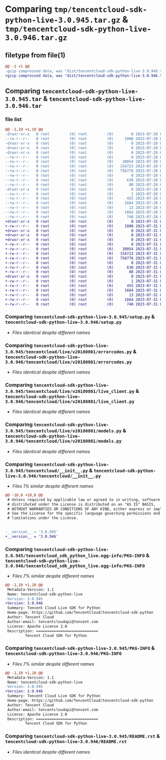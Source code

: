 # Comparing `tmp/tencentcloud-sdk-python-live-3.0.945.tar.gz` & `tmp/tencentcloud-sdk-python-live-3.0.946.tar.gz`

## filetype from file(1)

```diff
@@ -1 +1 @@
-gzip compressed data, was "dist/tencentcloud-sdk-python-live-3.0.945.tar", last modified: Fri Jul 28 00:31:12 2023, max compression
+gzip compressed data, was "dist/tencentcloud-sdk-python-live-3.0.946.tar", last modified: Mon Jul 31 00:31:23 2023, max compression
```

## Comparing `tencentcloud-sdk-python-live-3.0.945.tar` & `tencentcloud-sdk-python-live-3.0.946.tar`

### file list

```diff
@@ -1,19 +1,19 @@
-drwxr-xr-x   0 root         (0) root         (0)        0 2023-07-28 00:31:12.000000 tencentcloud-sdk-python-live-3.0.945/
--rw-r--r--   0 root         (0) root         (0)     1008 2023-07-28 00:31:12.000000 tencentcloud-sdk-python-live-3.0.945/setup.py
-drwxr-xr-x   0 root         (0) root         (0)        0 2023-07-28 00:31:12.000000 tencentcloud-sdk-python-live-3.0.945/tencentcloud/
-drwxr-xr-x   0 root         (0) root         (0)        0 2023-07-28 00:31:12.000000 tencentcloud-sdk-python-live-3.0.945/tencentcloud/live/
-drwxr-xr-x   0 root         (0) root         (0)        0 2023-07-28 00:31:12.000000 tencentcloud-sdk-python-live-3.0.945/tencentcloud/live/v20180801/
--rw-r--r--   0 root         (0) root         (0)        0 2023-07-28 00:31:12.000000 tencentcloud-sdk-python-live-3.0.945/tencentcloud/live/v20180801/__init__.py
--rw-r--r--   0 root         (0) root         (0)    20054 2023-07-28 00:31:12.000000 tencentcloud-sdk-python-live-3.0.945/tencentcloud/live/v20180801/errorcodes.py
--rw-r--r--   0 root         (0) root         (0)   154723 2023-07-28 00:31:12.000000 tencentcloud-sdk-python-live-3.0.945/tencentcloud/live/v20180801/live_client.py
--rw-r--r--   0 root         (0) root         (0)   756776 2023-07-28 00:31:12.000000 tencentcloud-sdk-python-live-3.0.945/tencentcloud/live/v20180801/models.py
--rw-r--r--   0 root         (0) root         (0)        0 2023-07-28 00:31:12.000000 tencentcloud-sdk-python-live-3.0.945/tencentcloud/live/__init__.py
--rw-r--r--   0 root         (0) root         (0)      630 2023-07-28 00:31:12.000000 tencentcloud-sdk-python-live-3.0.945/tencentcloud/__init__.py
--rw-r--r--   0 root         (0) root         (0)       88 2023-07-28 00:31:12.000000 tencentcloud-sdk-python-live-3.0.945/setup.cfg
-drwxr-xr-x   0 root         (0) root         (0)        0 2023-07-28 00:31:12.000000 tencentcloud-sdk-python-live-3.0.945/tencentcloud_sdk_python_live.egg-info/
--rw-r--r--   0 root         (0) root         (0)        1 2023-07-28 00:31:12.000000 tencentcloud-sdk-python-live-3.0.945/tencentcloud_sdk_python_live.egg-info/dependency_links.txt
--rw-r--r--   0 root         (0) root         (0)      455 2023-07-28 00:31:12.000000 tencentcloud-sdk-python-live-3.0.945/tencentcloud_sdk_python_live.egg-info/SOURCES.txt
--rw-r--r--   0 root         (0) root         (0)     1664 2023-07-28 00:31:12.000000 tencentcloud-sdk-python-live-3.0.945/tencentcloud_sdk_python_live.egg-info/PKG-INFO
--rw-r--r--   0 root         (0) root         (0)       13 2023-07-28 00:31:12.000000 tencentcloud-sdk-python-live-3.0.945/tencentcloud_sdk_python_live.egg-info/top_level.txt
--rw-r--r--   0 root         (0) root         (0)     1664 2023-07-28 00:31:12.000000 tencentcloud-sdk-python-live-3.0.945/PKG-INFO
--rw-r--r--   0 root         (0) root         (0)      740 2023-07-28 00:31:12.000000 tencentcloud-sdk-python-live-3.0.945/README.rst
+drwxr-xr-x   0 root         (0) root         (0)        0 2023-07-31 00:31:23.000000 tencentcloud-sdk-python-live-3.0.946/
+-rw-r--r--   0 root         (0) root         (0)     1008 2023-07-31 00:31:23.000000 tencentcloud-sdk-python-live-3.0.946/setup.py
+drwxr-xr-x   0 root         (0) root         (0)        0 2023-07-31 00:31:23.000000 tencentcloud-sdk-python-live-3.0.946/tencentcloud/
+drwxr-xr-x   0 root         (0) root         (0)        0 2023-07-31 00:31:23.000000 tencentcloud-sdk-python-live-3.0.946/tencentcloud/live/
+drwxr-xr-x   0 root         (0) root         (0)        0 2023-07-31 00:31:23.000000 tencentcloud-sdk-python-live-3.0.946/tencentcloud/live/v20180801/
+-rw-r--r--   0 root         (0) root         (0)        0 2023-07-31 00:31:23.000000 tencentcloud-sdk-python-live-3.0.946/tencentcloud/live/v20180801/__init__.py
+-rw-r--r--   0 root         (0) root         (0)    20054 2023-07-31 00:31:23.000000 tencentcloud-sdk-python-live-3.0.946/tencentcloud/live/v20180801/errorcodes.py
+-rw-r--r--   0 root         (0) root         (0)   154723 2023-07-31 00:31:23.000000 tencentcloud-sdk-python-live-3.0.946/tencentcloud/live/v20180801/live_client.py
+-rw-r--r--   0 root         (0) root         (0)   756776 2023-07-31 00:31:23.000000 tencentcloud-sdk-python-live-3.0.946/tencentcloud/live/v20180801/models.py
+-rw-r--r--   0 root         (0) root         (0)        0 2023-07-31 00:31:23.000000 tencentcloud-sdk-python-live-3.0.946/tencentcloud/live/__init__.py
+-rw-r--r--   0 root         (0) root         (0)      630 2023-07-31 00:31:23.000000 tencentcloud-sdk-python-live-3.0.946/tencentcloud/__init__.py
+-rw-r--r--   0 root         (0) root         (0)       88 2023-07-31 00:31:23.000000 tencentcloud-sdk-python-live-3.0.946/setup.cfg
+drwxr-xr-x   0 root         (0) root         (0)        0 2023-07-31 00:31:23.000000 tencentcloud-sdk-python-live-3.0.946/tencentcloud_sdk_python_live.egg-info/
+-rw-r--r--   0 root         (0) root         (0)        1 2023-07-31 00:31:23.000000 tencentcloud-sdk-python-live-3.0.946/tencentcloud_sdk_python_live.egg-info/dependency_links.txt
+-rw-r--r--   0 root         (0) root         (0)      455 2023-07-31 00:31:23.000000 tencentcloud-sdk-python-live-3.0.946/tencentcloud_sdk_python_live.egg-info/SOURCES.txt
+-rw-r--r--   0 root         (0) root         (0)     1664 2023-07-31 00:31:23.000000 tencentcloud-sdk-python-live-3.0.946/tencentcloud_sdk_python_live.egg-info/PKG-INFO
+-rw-r--r--   0 root         (0) root         (0)       13 2023-07-31 00:31:23.000000 tencentcloud-sdk-python-live-3.0.946/tencentcloud_sdk_python_live.egg-info/top_level.txt
+-rw-r--r--   0 root         (0) root         (0)     1664 2023-07-31 00:31:23.000000 tencentcloud-sdk-python-live-3.0.946/PKG-INFO
+-rw-r--r--   0 root         (0) root         (0)      740 2023-07-31 00:31:23.000000 tencentcloud-sdk-python-live-3.0.946/README.rst
```

### Comparing `tencentcloud-sdk-python-live-3.0.945/setup.py` & `tencentcloud-sdk-python-live-3.0.946/setup.py`

 * *Files identical despite different names*

### Comparing `tencentcloud-sdk-python-live-3.0.945/tencentcloud/live/v20180801/errorcodes.py` & `tencentcloud-sdk-python-live-3.0.946/tencentcloud/live/v20180801/errorcodes.py`

 * *Files identical despite different names*

### Comparing `tencentcloud-sdk-python-live-3.0.945/tencentcloud/live/v20180801/live_client.py` & `tencentcloud-sdk-python-live-3.0.946/tencentcloud/live/v20180801/live_client.py`

 * *Files identical despite different names*

### Comparing `tencentcloud-sdk-python-live-3.0.945/tencentcloud/live/v20180801/models.py` & `tencentcloud-sdk-python-live-3.0.946/tencentcloud/live/v20180801/models.py`

 * *Files identical despite different names*

### Comparing `tencentcloud-sdk-python-live-3.0.945/tencentcloud/__init__.py` & `tencentcloud-sdk-python-live-3.0.946/tencentcloud/__init__.py`

 * *Files 1% similar despite different names*

```diff
@@ -10,8 +10,8 @@
 # Unless required by applicable law or agreed to in writing, software
 # distributed under the License is distributed on an "AS IS" BASIS,
 # WITHOUT WARRANTIES OR CONDITIONS OF ANY KIND, either express or implied.
 # See the License for the specific language governing permissions and
 # limitations under the License.
 
 
-__version__ = '3.0.945'
+__version__ = '3.0.946'
```

### Comparing `tencentcloud-sdk-python-live-3.0.945/tencentcloud_sdk_python_live.egg-info/PKG-INFO` & `tencentcloud-sdk-python-live-3.0.946/tencentcloud_sdk_python_live.egg-info/PKG-INFO`

 * *Files 7% similar despite different names*

```diff
@@ -1,10 +1,10 @@
 Metadata-Version: 1.1
 Name: tencentcloud-sdk-python-live
-Version: 3.0.945
+Version: 3.0.946
 Summary: Tencent Cloud Live SDK for Python
 Home-page: https://github.com/TencentCloud/tencentcloud-sdk-python
 Author: Tencent Cloud
 Author-email: tencentcloudapi@tencent.com
 License: Apache License 2.0
 Description: ============================
         Tencent Cloud SDK for Python
```

### Comparing `tencentcloud-sdk-python-live-3.0.945/PKG-INFO` & `tencentcloud-sdk-python-live-3.0.946/PKG-INFO`

 * *Files 7% similar despite different names*

```diff
@@ -1,10 +1,10 @@
 Metadata-Version: 1.1
 Name: tencentcloud-sdk-python-live
-Version: 3.0.945
+Version: 3.0.946
 Summary: Tencent Cloud Live SDK for Python
 Home-page: https://github.com/TencentCloud/tencentcloud-sdk-python
 Author: Tencent Cloud
 Author-email: tencentcloudapi@tencent.com
 License: Apache License 2.0
 Description: ============================
         Tencent Cloud SDK for Python
```

### Comparing `tencentcloud-sdk-python-live-3.0.945/README.rst` & `tencentcloud-sdk-python-live-3.0.946/README.rst`

 * *Files identical despite different names*

